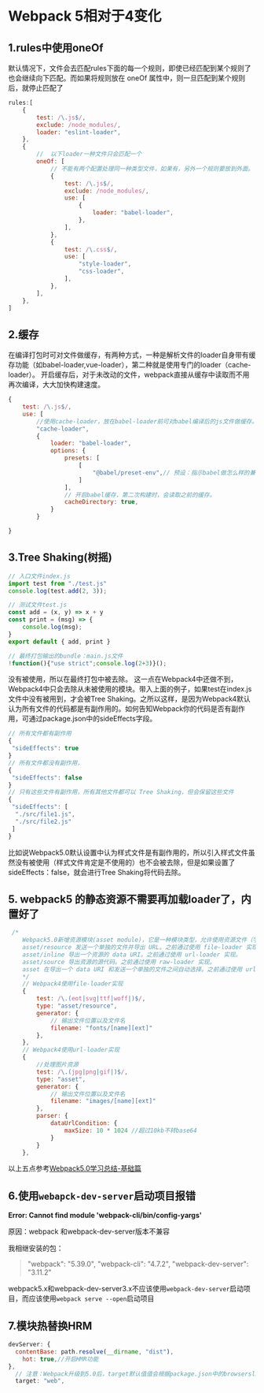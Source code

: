 # Webpack 5相对于4变化

## 1.rules中使用oneOf

默认情况下，文件会去匹配rules下面的每一个规则，即使已经匹配到某个规则了也会继续向下匹配。而如果将规则放在 oneOf 属性中，则一旦匹配到某个规则后，就停止匹配了

```js
rules:[
    {
        test: /\.js$/,
        exclude: /node_modules/,
        loader: "eslint-loader",
    },
    {
        //  以下loader一种文件只会匹配一个 
        oneOf: [
            // 不能有两个配置处理同一种类型文件，如果有，另外一个规则要放到外面。
            {
                test: /\.js$/,
                exclude: /node_modules/,
                use: [
                    {
                        loader: "babel-loader",
                    },
                ],
            },
            {
                test: /\.css$/,
                use: [
                    "style-loader",
                    "css-loader",
                ],
            },
        ],
    },
]
```



## 2.缓存

在编译打包时可对文件做缓存，有两种方式，一种是解析文件的loader自身带有缓存功能（如babel-loader,vue-loader），第二种就是使用专门的loader（cache-loader）。
 开启缓存后，对于未改动的文件，webpack直接从缓存中读取而不用再次编译，大大加快构建速度。

```js
{
    test: /\.js$/,
    use: [
        //使用cache-loader，放在babel-loader前可对babel编译后的js文件做缓存。
        "cache-loader",
        {
            loader: "babel-loader",
            options: {
                presets: [
                    [
                        "@babel/preset-env",// 预设：指示babel做怎么样的兼容处理 
                    ]
                ],
                // 开启babel缓存，第二次构建时，会读取之前的缓存。
                cacheDirectory: true,
            }
        }

}
```

## 3.Tree Shaking(树摇)

```js
// 入口文件index.js
import test from "./test.js"
console.log(test.add(2, 3));

// 测试文件test.js
const add = (x, y) => x + y
const print = (msg) => {
    console.log(msg);
}
export default { add, print }

// 最终打包输出的bundle：main.js文件
!function(){"use strict";console.log(2+3)}();
```

没有被使用，所以在最终打包中被去除。
 这一点在Webpack4中还做不到，Webpack4中只会去除从未被使用的模块。带入上面的例子，如果test在index.js文件中没有被用到，才会被Tree Shaking。之所以这样，是因为Webpack4默认认为所有文件的代码都是有副作用的。如何告知Webpack你的代码是否有副作用，可通过package.json中的sideEffects字段。



```js
// 所有文件都有副作用
{
 "sideEffects": true
}
// 所有文件都没有副作用，
{
 "sideEffects": false
}
// 只有这些文件有副作用，所有其他文件都可以 Tree Shaking，但会保留这些文件
{
 "sideEffects": [
  "./src/file1.js",
  "./src/file2.js"
 ]
}
```

比如说Webpack5.0默认设置中认为样式文件是有副作用的，所以引入样式文件虽然没有被使用（样式文件肯定是不使用的）也不会被去除，但是如果设置了sideEffects：false，就会进行Tree Shaking将代码去除。

## 5. webpack5 的静态资源不需要再加载loader了，内置好了

```js
 /* 
    Webpack5.0新增资源模块(asset module)，它是一种模块类型，允许使用资源文件（字体，图标等）而无需     配置额外 loader。支持以下四个配置
    asset/resource 发送一个单独的文件并导出 URL。之前通过使用 file-loader 实现。
    asset/inline 导出一个资源的 data URI。之前通过使用 url-loader 实现。
    asset/source 导出资源的源代码。之前通过使用 raw-loader 实现。
    asset 在导出一个 data URI 和发送一个单独的文件之间自动选择。之前通过使用 url-loader，并且配置资     源体积限制实现。
    */
    // Webpack4使用file-loader实现
    {
        test: /\.(eot|svg|ttf|woff|)$/,
        type: "asset/resource",
        generator: {
            // 输出文件位置以及文件名
            filename: "fonts/[name][ext]"
        },
    },
    // Webpack4使用url-loader实现
    {
        //处理图片资源
        test: /\.(jpg|png|gif|)$/,
        type: "asset",
        generator: {
            // 输出文件位置以及文件名
            filename: "images/[name][ext]"
        },
        parser: {
            dataUrlCondition: {
                maxSize: 10 * 1024 //超过10kb不转base64
            }
        }
    },
```

以上五点参考[Webpack5.0学习总结-基础篇](https://juejin.cn/post/6971743815434993671)

## 6.使用`webapck-dev-server`启动项目报错

**Error: Cannot find module 'webpack-cli/bin/config-yargs'**

原因：webpack 和webpack-dev-server版本不兼容

我相继安装的包：

>   "webpack": "5.39.0",
>    "webpack-cli": "4.7.2",
>    "webpack-dev-server": "3.11.2"

webpack5.x和webpack-dev-server3.x不应该使用`webpack-dev-server`启动项目，而应该使用`webpack serve --open`启动项目

## 7.模块热替换HRM

```js
devServer: {
  contentBase: path.resolve(__dirname, "dist"),
    hot: true,//开启HMR功能
},
  // 注意：Webpack升级到5.0后，target默认值值会根据package.json中的browserslist改变，导致devServer的自动更新失效。所以development环境下直接配置成web。
  target: "web",
```

